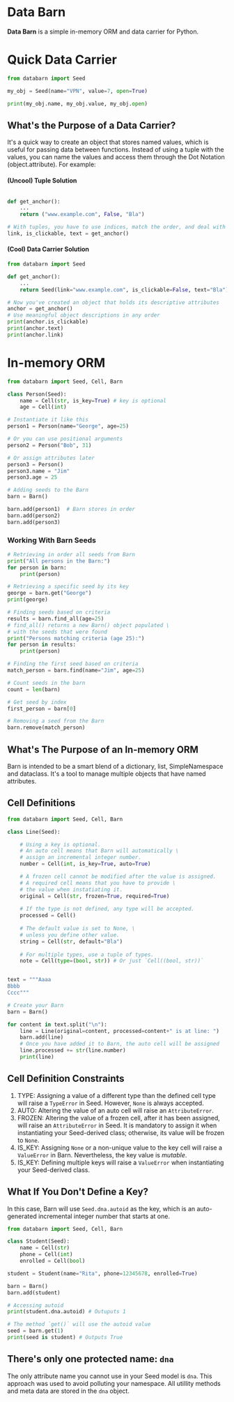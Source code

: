 # Data Barn
**Data Barn** is a simple in-memory ORM and data carrier for Python.

# Quick Data Carrier

```Python
from databarn import Seed

my_obj = Seed(name="VPN", value=7, open=True)

print(my_obj.name, my_obj.value, my_obj.open)
```

## What's the Purpose of a Data Carrier?

It's a quick way to create an object that stores named values, which is useful for passing data between functions. Instead of using a tuple with the values, you can name the values and access them through the Dot Notation (object.attribute). For example:

#### (Uncool) Tuple Solution

```Python

def get_anchor():
    ...
    return ("www.example.com", False, "Bla")

# With tuples, you have to use indices, match the order, and deal with the names
link, is_clickable, text = get_anchor()
```

#### (Cool) Data Carrier Solution

```Python
from databarn import Seed

def get_anchor():
    ...
    return Seed(link="www.example.com", is_clickable=False, text="Bla")

# Now you've created an object that holds its descriptive attributes
anchor = get_anchor()
# Use meaningful object descriptions in any order
print(anchor.is_clickable)
print(anchor.text)
print(anchor.link)
```

# In-memory ORM

```Python
from databarn import Seed, Cell, Barn

class Person(Seed):
    name = Cell(str, is_key=True) # key is optional
    age = Cell(int)

# Instantiate it like this
person1 = Person(name="George", age=25)

# Or you can use positional arguments
person2 = Person("Bob", 31)

# Or assign attributes later
person3 = Person()
person3.name = "Jim"
person3.age = 25

# Adding seeds to the Barn
barn = Barn()

barn.add(person1)  # Barn stores in order
barn.add(person2)
barn.add(person3)
```

### Working With Barn Seeds

```Python
# Retrieving in order all seeds from Barn
print("All persons in the Barn:")
for person in barn:
    print(person)

# Retrieving a specific seed by its key
george = barn.get("George")
print(george)

# Finding seeds based on criteria
results = barn.find_all(age=25)
# find_all() returns a new Barn() object populated \
# with the seeds that were found
print("Persons matching criteria (age 25):")
for person in results:
    print(person)

# Finding the first seed based on criteria
match_person = barn.find(name="Jim", age=25)

# Count seeds in the barn
count = len(barn)

# Get seed by index
first_person = barn[0]

# Removing a seed from the Barn
barn.remove(match_person)
```

## What's The Purpose of an In-memory ORM

Barn is intended to be a smart blend of a dictionary, list, SimpleNamespace and dataclass. It's a tool to manage multiple objects that have named attributes.

## Cell Definitions

```Python
from databarn import Seed, Cell, Barn

class Line(Seed):

    # Using a key is optional.
    # An auto cell means that Barn will automatically \
    # assign an incremental integer number.
    number = Cell(int, is_key=True, auto=True)

    # A frozen cell cannot be modified after the value is assigned.
    # A required cell means that you have to provide \
    # the value when instatiating it.
    original = Cell(str, frozen=True, required=True)
    
    # If the type is not defined, any type will be accepted.
    processed = Cell()
    
    # The default value is set to None, \
    # unless you define other value.
    string = Cell(str, default="Bla")
    
    # For multiple types, use a tuple of types.
    note = Cell(type=(bool, str)) # Or just `Cell((bool, str))`


text = """Aaaa
Bbbb
Cccc"""

# Create your Barn
barn = Barn()

for content in text.split("\n"):
    line = Line(original=content, processed=content+" is at line: ")
    barn.add(line)
    # Once you have added it to Barn, the auto cell will be assigned
    line.processed += str(line.number)
    print(line)
```

## Cell Definition Constraints

1. TYPE: Assigning a value of a different type than the defined cell type will raise a `TypeError` in Seed. However, `None` is always accepted.
2. AUTO: Altering the value of an auto cell will raise an `AttributeError`.
3. FROZEN: Altering the value of a frozen cell, after it has been assigned, will raise an `AttributeError` in Seed. It is mandatory to assign it when instantiating your Seed-derived class; otherwise, its value will be frozen to `None`.
4. IS_KEY: Assigning `None` or a non-unique value to the key cell will raise a `ValueError` in Barn. Nevertheless, the key value is *mutable*.
5. IS_KEY: Defining multiple keys will raise a `ValueError` when instantiating your Seed-derived class.

## What If You Don't Define a Key?

In this case, Barn will use `Seed.dna.autoid` as the key, which is an auto-generated incremental integer number that starts at one.

```Python
from databarn import Seed, Cell, Barn

class Student(Seed):
    name = Cell(str)
    phone = Cell(int)
    enrolled = Cell(bool)

student = Student(name="Rita", phone=12345678, enrolled=True)

barn = Barn()
barn.add(student)

# Accessing autoid
print(student.dna.autoid) # Outuputs 1

# The method `get()` will use the autoid value
seed = barn.get(1)
print(seed is student) # Outputs True
```

## There's only one protected name: `dna`
The only attribute name you cannot use in your Seed model is `dna`. This approach was used to avoid polluting your namespace. All utillity methods and meta data are stored in the `dna` object.